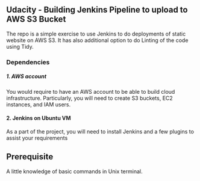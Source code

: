 ## Udacity - Building Jenkins Pipeline to upload to AWS S3 Bucket
The repo is a simple exercise to use Jenkins to do deployments of static website on AWS S3. It has also additional option to do Linting of the code using Tidy.

### Dependencies
##### 1. AWS account
You would require to have an AWS account to be able to build cloud infrastructure. Particularly, you will need to create S3 buckets, EC2 instances, and IAM users.

#### 2. Jenkins on Ubuntu VM
As a part of the project, you will need to install Jenkins and a few plugins to assist your requirements

## Prerequisite
A little knowledge of basic commands in Unix terminal.

